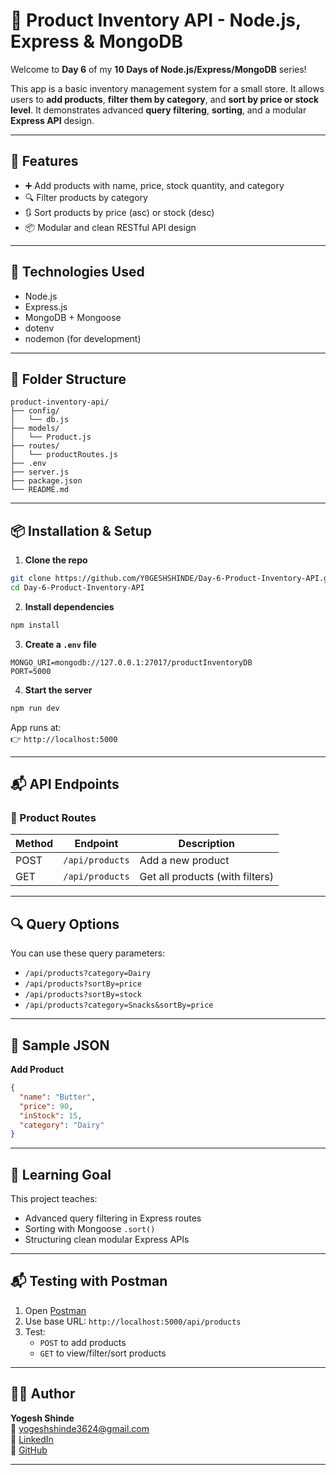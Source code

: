 # 🛒 Product Inventory API - Node.js, Express & MongoDB

Welcome to **Day 6** of my **10 Days of Node.js/Express/MongoDB** series!

This app is a basic inventory management system for a small store. It allows users to **add products**, **filter them by category**, and **sort by price or stock level**. It demonstrates advanced **query filtering**, **sorting**, and a modular **Express API** design.

---

## 🚀 Features

- ➕ Add products with name, price, stock quantity, and category
- 🔍 Filter products by category
- 🔃 Sort products by price (asc) or stock (desc)
- 📦 Modular and clean RESTful API design

---

## 🧠 Technologies Used

- Node.js
- Express.js
- MongoDB + Mongoose
- dotenv
- nodemon (for development)

---

## 📁 Folder Structure

```
product-inventory-api/
├── config/
│   └── db.js
├── models/
│   └── Product.js
├── routes/
│   └── productRoutes.js
├── .env
├── server.js
├── package.json
└── README.md
```

---

## 📦 Installation & Setup

1. **Clone the repo**
```bash
git clone https://github.com/Y0GESHSHINDE/Day-6-Product-Inventory-API.git
cd Day-6-Product-Inventory-API
```

2. **Install dependencies**
```bash
npm install
```

3. **Create a `.env` file**
```
MONGO_URI=mongodb://127.0.0.1:27017/productInventoryDB
PORT=5000
```

4. **Start the server**
```bash
npm run dev
```

App runs at:  
👉 `http://localhost:5000`

---

## 📬 API Endpoints

### 🧺 Product Routes

| Method | Endpoint            | Description                          |
|--------|---------------------|--------------------------------------|
| POST   | `/api/products`     | Add a new product                    |
| GET    | `/api/products`     | Get all products (with filters)      |

---

## 🔍 Query Options

You can use these query parameters:
- `/api/products?category=Dairy`
- `/api/products?sortBy=price`
- `/api/products?sortBy=stock`
- `/api/products?category=Snacks&sortBy=price`

---

## 🧪 Sample JSON

**Add Product**
```json
{
  "name": "Butter",
  "price": 90,
  "inStock": 15,
  "category": "Dairy"
}
```

---

## 🧠 Learning Goal

This project teaches:
- Advanced query filtering in Express routes
- Sorting with Mongoose `.sort()`
- Structuring clean modular Express APIs

---

## 📬 Testing with Postman

1. Open [Postman](https://www.postman.com/)
2. Use base URL: `http://localhost:5000/api/products`
3. Test:
   - `POST` to add products
   - `GET` to view/filter/sort products

---

## 👨‍💻 Author

**Yogesh Shinde**  
📧 yogeshshinde3624@gmail.com  
🔗 [LinkedIn](https://linkedin.com/in/y0geshshinde)  
🐙 [GitHub](https://github.com/y0geshshinde)

---
